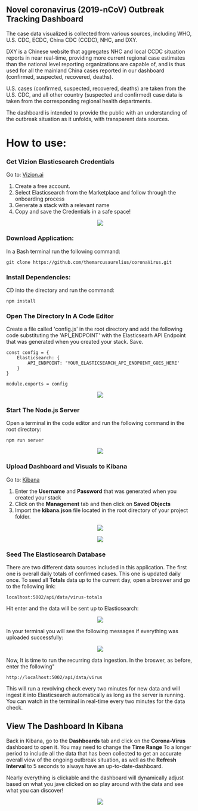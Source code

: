 ## Novel coronavirus (2019-nCoV) Outbreak Tracking Dashboard

The case data visualized is collected from various sources, including WHO, U.S. CDC, ECDC, China CDC (CCDC), NHC, and DXY. 

DXY is a Chinese website that aggregates NHC and local CCDC situation reports in near real-time, providing more current regional case estimates than the national level reporting organizations are capable of, and is thus used for all the mainland China cases reported in our dashboard (confirmed, suspected, recovered, deaths). 

U.S. cases (confirmed, suspected, recovered, deaths) are taken from the U.S. CDC, and all other country (suspected and confirmed) case data is taken from the corresponding regional health departments. 

The dashboard is intended to provide the public with an understanding of the outbreak situation as it unfolds, with transparent data sources.

# How to use:

### Get Vizion Elasticsearch Credentials

Go to: [Vizion.ai](https://app.vizion.ai/)

1. Create a free account.
2. Select Elasticsearch from the Marketplace and follow through the onboarding process
3. Generate a stack with a relevant name
4. Copy and save the Credentials in a safe space!

  <p align="center">
    <img src="https://giant.gfycat.com/SpiffyBlindCobra.gif">
  </p>
  
  

 


### Download Application:
In a Bash terminal run the following command:

```
git clone https://github.com/themarcusaurelius/coronaVirus.git
```


### Install Dependencies:
CD into the directory and run the command:

```
npm install
```

### Open The Directory In A Code Editor
Create a file called 'config.js' in the root directory and add the following code substituting the 'API_ENDPOINT' with the Elasticsearh API Endpoint that was generated when you created your stack. Save.

```
const config = {
    Elasticsearch: {
        API_ENDPOINT: 'YOUR_ELASTICSEARCH_API_ENDPOINT_GOES_HERE'
    }
}

module.exports = config
```

<p align="center">
  <img src="https://i.imgur.com/8BseA0C.png">
</p>


### Start The Node.js Server
Open a terminal in the code editor and run the following command in the root directory:

```
npm run server
```
<p align="center">
  <img src="https://i.imgur.com/Jg4L1Bx.png">
</p>


### Upload Dashboard and Visuals to Kibana
Go to: [Kibana](https://app.vizion.ai/kibana/app/my_login)

1. Enter the <b>Username</b> and <b>Password</b> that was generated when you created your stack
2. Click on the <b>Management</b> tab and then click on <b>Saved Objects</b>
3. Import the <b>kibana.json</b> file located in the root directory of your project folder.

<p align="center">
  <img src="https://i.imgur.com/ejX1Rr4.png">
</p>

<p align="center">
  <img src="https://i.imgur.com/0GU0CiG.png">
</p>


### Seed The Elasticsearch Database
There are two different data sources included in this application. The first one is overall daily totals of confirmed cases. This one is updated daily once. To seed all <b>Totals</b> data up to the current day, open a broswer and go to the following link: 
```
localhost:5002/api/data/virus-totals
```
Hit enter and the data will be sent up to Elasticsearch:

<p align="center">
  <img src="https://i.imgur.com/2aoANI4.png">
</p>

In your terminal you will see the following messages if everything was uploaded successfully:
<p align="center">
  <img src="https://i.imgur.com/PYLb5Cb.png">
</p>

Now, It is time to run the recurring data ingestion. In the broswer, as before, enter the following"
```
http://localhost:5002/api/data/virus
```

This will run a revolving check every two minutes for new data and will ingest it into Elasticsearch automatically as long as the server is running. You can watch in the terminal in real-time every two minutes for the data check. 

## View The Dashboard In Kibana

Back in Kibana, go to the <b>Dashboards</b> tab and click on the <b>Corona-Virus</b> dashboard to open it. You may need to change the <b>Time Range</b> To a longer period to include all the data that has been collected to get an accurate overall view of the ongoing outbreak situation, as well as the <b>Refresh Interval</b> to 5 seconds to always have an up-to-date-dashboard.


Nearly everything is clickable and the dashboard will dynamically adjust based on what you jave clicked on so play around with the data and see what you can discover!

<p align="center">
  <img src="https://i.imgur.com/pegZHkx.png">
</p>









